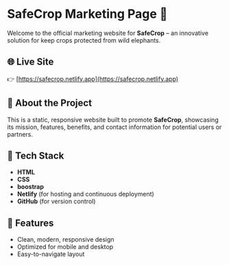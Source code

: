 # SafeCrop Marketing Page 🌱

Welcome to the official marketing website for **SafeCrop** – an innovative solution for keep crops protected from wild elephants.

## 🌐 Live Site

👉 [https://safecrop.netlify.app](https://safecrop.netlify.app)

## 📌 About the Project

This is a static, responsive website built to promote **SafeCrop**, showcasing its mission, features, benefits, and contact information for potential users or partners.

## 📁 Tech Stack

- **HTML**
- **CSS**
- **boostrap**
- **Netlify** (for hosting and continuous deployment)
- **GitHub** (for version control)

## 🚀 Features

- Clean, modern, responsive design
- Optimized for mobile and desktop
- Easy-to-navigate layout
